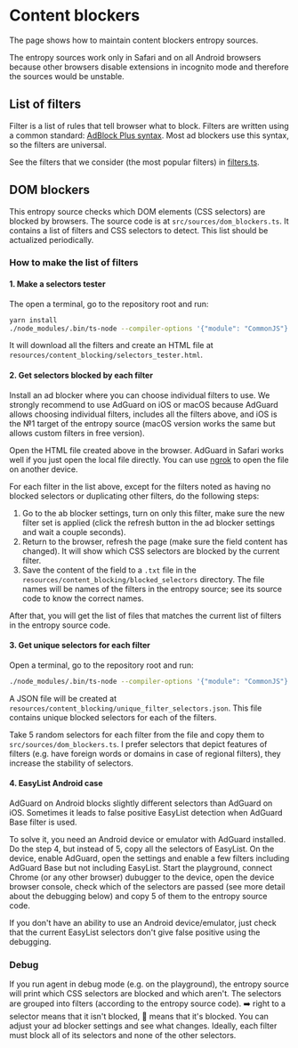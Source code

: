 # Content blockers

The page shows how to maintain content blockers entropy sources.

The entropy sources work only in Safari and on all Android browsers
because other browsers disable extensions in incognito mode and therefore the sources would be unstable.

## List of filters

Filter is a list of rules that tell browser what to block.
Filters are written using a common standard: [AdBlock Plus syntax](https://help.eyeo.com/en/adblockplus/how-to-write-filters).
Most ad blockers use this syntax, so the filters are universal.

See the filters that we consider (the most popular filters) in [filters.ts](../resources/content_blocking/filters.ts).

## DOM blockers

This entropy source checks which DOM elements (CSS selectors) are blocked by browsers.
The source code is at `src/sources/dom_blockers.ts`.
It contains a list of filters and CSS selectors to detect.
This list should be actualized periodically.

### How to make the list of filters

#### 1. Make a selectors tester

The open a terminal, go to the repository root and run:

```bash
yarn install
./node_modules/.bin/ts-node --compiler-options '{"module": "CommonJS"}' ./resources/content_blocking/make_selectors_tester.ts
```

It will download all the filters and
create an HTML file at `resources/content_blocking/selectors_tester.html`.

#### 2. Get selectors blocked by each filter

Install an ad blocker where you can choose individual filters to use.
We strongly recommend to use AdGuard on iOS or macOS because AdGuard allows choosing individual filters,
includes all the filters above, and iOS is the №1 target of the entropy source
(macOS version works the same but allows custom filters in free version).

Open the HTML file created above in the browser.
AdGuard in Safari works well if you just open the local file directly.
You can use [ngrok](https://stackoverflow.com/a/58547760/1118709) to open the file on another device.

For each filter in the list above, except for the filters noted as having no blocked selectors or duplicating other filters, do the following steps:

1. Go to the ab blocker settings, turn on only this filter, make sure the new filter set is applied (click the refresh button in the ad blocker settings and wait a couple seconds).
2. Return to the browser, refresh the page (make sure the field content has changed). It will show which CSS selectors are blocked by the current filter.
3. Save the content of the field to a `.txt` file in the `resources/content_blocking/blocked_selectors` directory.
    The file names will be names of the filters in the entropy source; see its source code to know the correct names.

After that, you will get the list of files that matches the current list of filters in the entropy source code.

#### 3. Get unique selectors for each filter

Open a terminal, go to the repository root and run:

```bash
./node_modules/.bin/ts-node --compiler-options '{"module": "CommonJS"}' ./resources/content_blocking/get_unique_filter_selectors.ts
```

A JSON file will be created at `resources/content_blocking/unique_filter_selectors.json`.
This file contains unique blocked selectors for each of the filters.

Take 5 random selectors for each filter from the file and copy them to `src/sources/dom_blockers.ts`.
I prefer selectors that depict features of filters (e.g. have foreign words or domains in case of regional filters),
they increase the stability of selectors.

#### 4. EasyList Android case

AdGuard on Android blocks slightly different selectors than AdGuard on iOS.
Sometimes it leads to false positive EasyList detection when AdGuard Base filter is used.

To solve it, you need an Android device or emulator with AdGuard installed.
Do the step 4, but instead of 5, copy all the selectors of EasyList.
On the device, enable AdGuard, open the settings and enable a few filters including AdGuard Base but not including EasyList.
Start the playground, connect Chrome (or any other browser) dubugger to the device, open the device browser console,
check which of the selectors are passed (see more detail about the debugging below) and copy 5 of them to the entropy source code.

If you don't have an ability to use an Android device/emulator,
just check that the current EasyList selectors don't give false positive using the debugging.

### Debug

If you run agent in debug mode (e.g. on the playground), the entropy source will print which CSS selectors are blocked and which aren't.
The selectors are grouped into filters (according to the entropy source code).
➡️ right to a selector means that it isn't blocked, 🚫 means that it's blocked.
You can adjust your ad blocker settings and see what changes.
Ideally, each filter must block all of its selectors and none of the other selectors.
